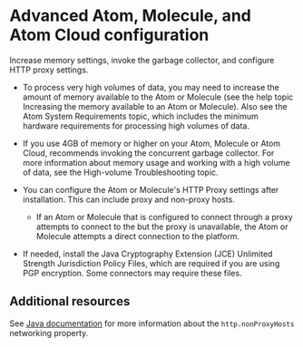 # Advanced Atom, Molecule, and Atom Cloud configuration 

<head>
  <meta name="guidename" content="Integration"/>
  <meta name="context" content="GUID-fca8ca98-108c-4122-9529-2db5fc1c66cc"/>
</head>


Increase memory settings, invoke the garbage collector, and configure HTTP proxy settings.

-   To process very high volumes of data, you may need to increase the amount of memory available to the Atom or Molecule \(see the help topic Increasing the memory available to an Atom or Molecule\). Also see the Atom System Requirements topic, which includes the minimum hardware requirements for processing high volumes of data.

-   If you use 4GB of memory or higher on your Atom, Molecule or Atom Cloud, recommends invoking the concurrent garbage collector. For more information about memory usage and working with a high volume of data, see the High-volume Troubleshooting topic.

-   You can configure the Atom or Molecule's HTTP Proxy settings after installation. This can include proxy and non-proxy hosts.

    -   If an Atom or Molecule that is configured to connect through a proxy attempts to connect to the but the proxy is unavailable, the Atom or Molecule attempts a direct connection to the platform.

-   If needed, install the Java Cryptography Extension \(JCE\) Unlimited Strength Jurisdiction Policy Files, which are required if you are using PGP encryption. Some connectors may require these files.


## Additional resources 

See [Java documentation](https://cr.openjdk.java.net/~iris/se/11/latestSpec/api/java.base/java/net/doc-files/net-properties.html) for more information about the `http.nonProxyHosts` networking property.